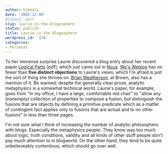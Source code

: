 ```yaml
---
author: kjhealy
date: "2002-12-09"
#layout: post
slug: laurie-in-the-blogosphere
status: publish
title: Laurie in the Blogosphere
wordpress_id: '174'
categories:
- Personal
---
```


To her immense surprise Laurie discovered a blog entry about her recent paper [Logical Parts](http://fiachra.soc.arizona.edu/files/papers/lp-lp.pdf) [pdf], which just came out in [Nous](http://www.ingenta.com/journals/browse/bpl/nous). [Wo's Weblog](http://www.umsu.de/wo/index.php?p=1039278698) has no fewer than **five distinct objections** to Laurie's views, which I'm afraid is just the sort of thing she thrives on. [Brian Weatherson](http://philosophyweblog.blogspot.com/2002_12_01_philosophyweblog_archive.html#85651267), at Brown, also has a mention of it. Be warned: despite the generally clear prose, analytic metaphysics is a somewhat technical world. Laurie's paper, for example, goes from "In my office, I have a large, comfortable red chair" to "allow any (nonempty) collection of properties to compose a fusion, but distinguish the fusions that are objects by defining a primitive predicate which as a matter of contingent fact applies only to fusions that are actual and to no other fusions" in less than three pages.

I'm not sure what I think of increasing the number of analytic philosophers with blogs. Especially the metaphysics people. They know way too much about logic, truth conditions, validity and all kinds of other stuff people don't pay much attention to in blogworld. On the other hand, they tend to be quite unbelieveably contentious, which should go over well.
